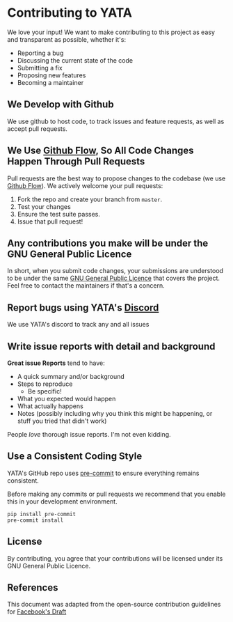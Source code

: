 # Contributing to YATA

We love your input! We want to make contributing to this project as easy and transparent as possible, whether it's:

- Reporting a bug
- Discussing the current state of the code
- Submitting a fix
- Proposing new features
- Becoming a maintainer

## We Develop with Github

We use github to host code, to track issues and feature requests, as well as accept pull requests.

## We Use [Github Flow](https://guides.github.com/introduction/flow/index.html), So All Code Changes Happen Through Pull Requests

Pull requests are the best way to propose changes to the codebase (we use [Github Flow](https://guides.github.com/introduction/flow/index.html)). We actively welcome your pull requests:

1. Fork the repo and create your branch from `master`.
2. Test your changes
3. Ensure the test suite passes.
4. Issue that pull request!

## Any contributions you make will be under the GNU General Public Licence

In short, when you submit code changes, your submissions are understood to be under the same [GNU General Public Licence](https://github.com/Kivou-2000607/yata/blob/master/LICENSE.md) that covers the project. Feel free to contact the maintainers if that's a concern.

## Report bugs using YATA's [Discord](https://yata.yt/discord)

We use YATA's discord to track any and all issues

## Write issue reports with detail and background

**Great issue Reports** tend to have:

- A quick summary and/or background
- Steps to reproduce
  - Be specific!
- What you expected would happen
- What actually happens
- Notes (possibly including why you think this might be happening, or stuff you tried that didn't work)

People *love* thorough issue reports. I'm not even kidding.

## Use a Consistent Coding Style

YATA's GitHub repo uses [pre-commit](https://github.com/pre-commit/pre-commit) to ensure everything remains consistent.

Before making any commits or pull requests we recommend that you enable this in your development environment.

```
pip install pre-commit
pre-commit install
```

## License

By contributing, you agree that your contributions will be licensed under its GNU General Public Licence.

## References

This document was adapted from the open-source contribution guidelines for [Facebook's Draft](https://github.com/facebook/draft-js/blob/a9316a723f9e918afde44dea68b5f9f39b7d9b00/CONTRIBUTING.md)
